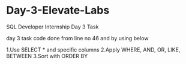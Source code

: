 # Day-3-Elevate-Labs
SQL Developer Internship Day 3 Task

day 3 task code done from line no 46 and by using below 

 1.Use SELECT * and specific columns
 2.Apply WHERE, AND, OR, LIKE, BETWEEN
 3.Sort with ORDER BY
